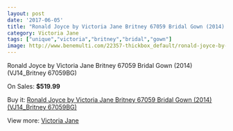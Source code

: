 ```yaml
---
layout: post
date: '2017-06-05'
title: "Ronald Joyce by Victoria Jane Britney 67059 Bridal Gown (2014) (VJ14_Britney 67059BG)"
category: Victoria Jane
tags: ["unique","victoria","britney","bridal","gown"]
image: http://www.benemulti.com/22357-thickbox_default/ronald-joyce-by-victoria-jane-britney-67059-bridal-gown-2014-vj14britney-67059bg.jpg
---
```

Ronald Joyce by Victoria Jane Britney 67059 Bridal Gown (2014) (VJ14_Britney 67059BG)

On Sales: **$519.99**
<a href="https://www.benemulti.com/en/victoria-janenbsp/8444-ronald-joyce-by-victoria-jane-britney-67059-bridal-gown-2014-vj14britney-67059bg.html"><amp-img layout="responsive" width="600" height="600" src="//www.benemulti.com/22357-thickbox_default/ronald-joyce-by-victoria-jane-britney-67059-bridal-gown-2014-vj14britney-67059bg.jpg" alt="Ronald Joyce by Victoria Jane Britney 67059 Bridal Gown (2014) (VJ14_Britney 67059BG) 0" /></a>
<a href="https://www.benemulti.com/en/victoria-janenbsp/8444-ronald-joyce-by-victoria-jane-britney-67059-bridal-gown-2014-vj14britney-67059bg.html"><amp-img layout="responsive" width="600" height="600" src="//www.benemulti.com/22358-thickbox_default/ronald-joyce-by-victoria-jane-britney-67059-bridal-gown-2014-vj14britney-67059bg.jpg" alt="Ronald Joyce by Victoria Jane Britney 67059 Bridal Gown (2014) (VJ14_Britney 67059BG) 1" /></a>

Buy it: [Ronald Joyce by Victoria Jane Britney 67059 Bridal Gown (2014) (VJ14_Britney 67059BG)](https://www.benemulti.com/en/victoria-janenbsp/8444-ronald-joyce-by-victoria-jane-britney-67059-bridal-gown-2014-vj14britney-67059bg.html "Ronald Joyce by Victoria Jane Britney 67059 Bridal Gown (2014) (VJ14_Britney 67059BG)")

View more: [Victoria Jane](https://www.benemulti.com/en/70-victoria-janenbsp "Victoria Jane")